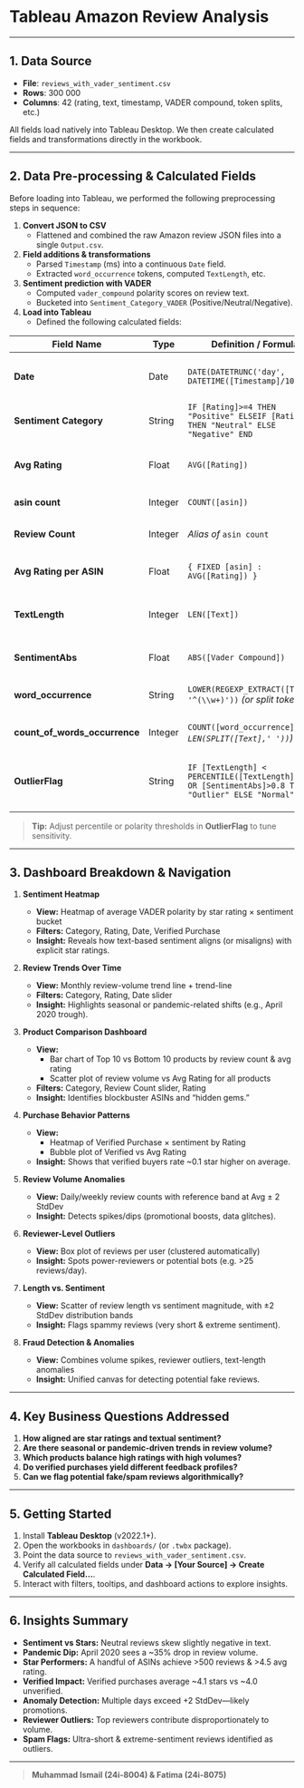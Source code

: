 
# Tableau Amazon Review Analysis
---

## 1. Data Source

- **File**: `reviews_with_vader_sentiment.csv`  
- **Rows**: 300 000  
- **Columns**: 42 (rating, text, timestamp, VADER compound, token splits, etc.)

All fields load natively into Tableau Desktop. We then create calculated fields and transformations directly in the workbook.

---
## 2. Data Pre-processing & Calculated Fields

Before loading into Tableau, we performed the following preprocessing steps in sequence:

1. **Convert JSON to CSV**  
   - Flattened and combined the raw Amazon review JSON files into a single `Output.csv`.
2. **Field additions & transformations**  
   - Parsed `Timestamp` (ms) into a continuous `Date` field.  
   - Extracted `word_occurrence` tokens, computed `TextLength`, etc.
3. **Sentiment prediction with VADER**  
   - Computed `vader_compound` polarity scores on review text.  
   - Bucketed into `Sentiment_Category_VADER` (Positive/Neutral/Negative).
4. **Load into Tableau**  
   - Defined the following calculated fields:

| Field Name                    | Type           | Definition / Formula                                                                                                    | Purpose                                                                                               |
|-------------------------------|----------------|--------------------------------------------------------------------------------------------------------------------------|-------------------------------------------------------------------------------------------------------|
| **Date**                      | Date           | `DATE(DATETRUNC('day', DATETIME([Timestamp]/1000)))`                                                                    | Convert Unix-ms timestamp to continuous Date for time series and filters.                             |
| **Sentiment Category**        | String         | `IF [Rating]>=4 THEN "Positive" ELSEIF [Rating]=3 THEN "Neutral" ELSE "Negative" END`                                    | Bucket star ratings into Negative/Neutral/Positive.                                                   |
| **Avg Rating**                | Float          | `AVG([Rating])`                                                                                                         | Overall average rating (used in product-comparison and summary views).                                |
| **asin count**                | Integer        | `COUNT([asin])`                                                                                                         | Review volume per product (ASIN).                                                                     |
| **Review Count**              | Integer        | *Alias of* `asin count`                                                                                                 | Semantic clarity when filtering or labeling “number of reviews.”                                      |
| **Avg Rating per ASIN**       | Float          | `{ FIXED [asin] : AVG([Rating]) }`                                                                                       | Product-level average rating, unaffected by other filters.                                            |
| **TextLength**                | Integer        | `LEN([Text])`                                                                                                           | Character length of each review—used to detect ultra-short (“spammy”) reviews.                        |
| **SentimentAbs**              | Float          | `ABS([Vader Compound])`                                                                                                 | Magnitude of sentiment polarity (0–1) for outlier detection.                                          |
| **word_occurrence**           | String         | `LOWER(REGEXP_EXTRACT([Text], '^(\\w+)'))` *(or split token)*                                                            | Individual token for Word Cloud and keyword-based filters.                                            |
| **count_of_words_occurrence** | Integer        | `COUNT([word_occurrence])` *(or `LEN(SPLIT([Text],' '))`)*                                                               | Frequency of each token—drives the Word Cloud and keyword filter.                                     |
| **OutlierFlag**               | String         | `IF [TextLength] < PERCENTILE([TextLength],0.05) OR [SentimentAbs]>0.8 THEN "Outlier" ELSE "Normal" END`                  | Flags “weird” reviews (too short or highly polarized) for Fraud Detection & Anomalies dashboard.      |

> **Tip:** Adjust percentile or polarity thresholds in **OutlierFlag** to tune sensitivity.
---

## 3. Dashboard Breakdown & Navigation

1. **Sentiment Heatmap**  
   - **View:** Heatmap of average VADER polarity by star rating × sentiment bucket  
   - **Filters:** Category, Rating, Date, Verified Purchase  
   - **Insight:** Reveals how text-based sentiment aligns (or misaligns) with explicit star ratings.

2. **Review Trends Over Time**  
   - **View:** Monthly review-volume trend line + trend-line  
   - **Filters:** Category, Rating, Date slider  
   - **Insight:** Highlights seasonal or pandemic-related shifts (e.g., April 2020 trough).

3. **Product Comparison Dashboard**  
   - **View:**  
     - Bar chart of Top 10 vs Bottom 10 products by review count & avg rating  
     - Scatter plot of review volume vs Avg Rating for all products  
   - **Filters:** Category, Review Count slider, Rating  
   - **Insight:** Identifies blockbuster ASINs and “hidden gems.”

4. **Purchase Behavior Patterns**  
   - **View:**  
     - Heatmap of Verified Purchase × sentiment by Rating  
     - Bubble plot of Verified vs Avg Rating  
   - **Insight:** Shows that verified buyers rate ~0.1 star higher on average.

5. **Review Volume Anomalies**  
   - **View:** Daily/weekly review counts with reference band at Avg ± 2 StdDev  
   - **Insight:** Detects spikes/dips (promotional boosts, data glitches).

6. **Reviewer-Level Outliers**  
   - **View:** Box plot of reviews per user (clustered automatically)  
   - **Insight:** Spots power-reviewers or potential bots (e.g. >25 reviews/day).

7. **Length vs. Sentiment**  
   - **View:** Scatter of review length vs sentiment magnitude, with ±2 StdDev distribution bands  
   - **Insight:** Flags spammy reviews (very short & extreme sentiment).

8. **Fraud Detection & Anomalies**  
   - **View:** Combines volume spikes, reviewer outliers, text-length anomalies  
   - **Insight:** Unified canvas for detecting potential fake reviews.

---

## 4. Key Business Questions Addressed

1. **How aligned are star ratings and textual sentiment?**  
2. **Are there seasonal or pandemic-driven trends in review volume?**  
3. **Which products balance high ratings with high volumes?**  
4. **Do verified purchases yield different feedback profiles?**  
5. **Can we flag potential fake/spam reviews algorithmically?**

---

## 5. Getting Started

1. Install **Tableau Desktop** (v2022.1+).  
2. Open the workbooks in `dashboards/` (or `.twbx` package).  
3. Point the data source to `reviews_with_vader_sentiment.csv`.  
4. Verify all calculated fields under **Data → [Your Source] → Create Calculated Field…**.  
5. Interact with filters, tooltips, and dashboard actions to explore insights.

---

## 6. Insights Summary

- **Sentiment vs Stars:** Neutral reviews skew slightly negative in text.  
- **Pandemic Dip:** April 2020 sees a ~35% drop in review volume.  
- **Star Performers:** A handful of ASINs achieve >500 reviews & >4.5 avg rating.  
- **Verified Impact:** Verified purchases average ~4.1 stars vs ~4.0 unverified.  
- **Anomaly Detection:** Multiple days exceed +2 StdDev—likely promotions.  
- **Reviewer Outliers:** Top reviewers contribute disproportionately to volume.  
- **Spam Flags:** Ultra-short & extreme-sentiment reviews identified as outliers.

---

> **Muhammad Ismail (24i-8004) & Fatima (24i-8075)**